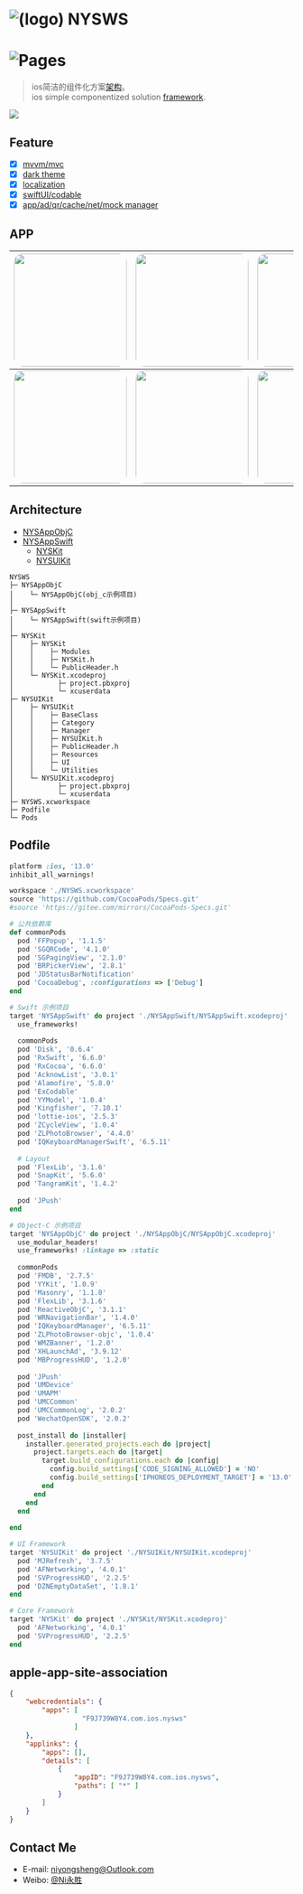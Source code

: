 ![(logo)](./logo.png)
NYSWS
===
![Pages](https://img.shields.io/badge/NYSWS-1.0.0-brightgreen.svg?style=flat-square)
===
> ios简洁的组件化方案[架构](#architecture)。<br>
> ios simple componentized solution [framework](#architecture).
<img src="./images/nysws.drawio.png">

## Feature
- [x] [mvvm/mvc](https://en.wikipedia.org/wiki/Model–view–viewmodel)
- [x] [dark theme](https://developer.apple.com/design/human-interface-guidelines/dark-mode)
- [x] [localization](https://developer.apple.com/localization/)
- [x] [swiftUI/codable](https://developer.apple.com/tutorials/sample-apps/)
- [x] [app/ad/qr/cache/net/mock manager](https://github.com/niyongsheng/NYSWS/blob/main/NYSWS/NYSAppSwift/NYSAppSwift/README.md)

## APP
<img src="./images/swift_one_light.PNG" width="200" style="border-radius: 15px;"> | <img src="./images/swift_two_light.PNG" width="200" style="border-radius: 15px;"> | <img src="./images/swift_three_light.PNG" width="200" style="border-radius: 15px;"> | <img src="./images/swift_four_light.PNG" width="200" style="border-radius: 15px;"> | <img src="./images/swift_login_light.PNG" width="200" style="border-radius: 15px;"> 
--- | --- | --- | --- | ---
<img src="./images/swift_one_dark.PNG" width="200" style="border-radius: 15px;"> | <img src="./images/swift_two_dark.PNG" width="200" style="border-radius: 15px;"> | <img src="./images/swift_three_dark.PNG" width="200" style="border-radius: 15px;"> | <img src="./images/swift_four_dark.PNG" width="200" style="border-radius: 15px;"> | <img src="./images/swift_login_dark.PNG" width="200" style="border-radius: 15px;"> 

## Architecture
- [NYSAppObjC](https://github.com/niyongsheng/NYSWS/tree/main/NYSWS/NYSAppObjC/NYSAppObjC)
- [NYSAppSwift](https://github.com/niyongsheng/NYSWS/tree/main/NYSWS/NYSAppSwift/NYSAppSwift)
  - [NYSKit](https://niyongsheng.github.io/Document/NYSWS/NYSKit/index.html)
  - [NYSUIKit](https://niyongsheng.github.io/Document/NYSWS/NYSUIKit/index.html)
```text
NYSWS
├─ NYSAppObjC
│    └─ NYSAppObjC(obj_c示例项目)
│    
├─ NYSAppSwift
│    └─ NYSAppSwift(swift示例项目)
│    
├─ NYSKit
│    ├─ NYSKit
│    │    ├─ Modules
│    │    ├─ NYSKit.h
│    │    └─ PublicHeader.h
│    └─ NYSKit.xcodeproj
│           ├─ project.pbxproj
│           └─ xcuserdata
├─ NYSUIKit
│    ├─ NYSUIKit
│    │    ├─ BaseClass
│    │    ├─ Category
│    │    ├─ Manager
│    │    ├─ NYSUIKit.h
│    │    ├─ PublicHeader.h
│    │    ├─ Resources
│    │    ├─ UI
│    │    └─ Utilities
│    └─ NYSUIKit.xcodeproj
│           ├─ project.pbxproj
│           └─ xcuserdata
├─ NYSWS.xcworkspace
├─ Podfile
└─ Pods
```

## Podfile
```ruby
platform :ios, '13.0'
inhibit_all_warnings!

workspace './NYSWS.xcworkspace'
source 'https://github.com/CocoaPods/Specs.git'
#source 'https://gitee.com/mirrors/CocoaPods-Specs.git'

# 公共依赖库
def commonPods
  pod 'FFPopup', '1.1.5'
  pod 'SGQRCode', '4.1.0'
  pod 'SGPagingView', '2.1.0'
  pod 'BRPickerView', '2.8.1'
  pod 'JDStatusBarNotification'
  pod 'CocoaDebug', :configurations => ['Debug']
end

# Swift 示例项目
target 'NYSAppSwift' do project './NYSAppSwift/NYSAppSwift.xcodeproj'
  use_frameworks!
  
  commonPods
  pod 'Disk', '0.6.4'
  pod 'RxSwift', '6.6.0'
  pod 'RxCocoa', '6.6.0'
  pod 'AcknowList', '3.0.1'
  pod 'Alamofire', '5.8.0'
  pod 'ExCodable'
  pod 'YYModel', '1.0.4'
  pod 'Kingfisher', '7.10.1'
  pod 'lottie-ios', '2.5.3'
  pod 'ZCycleView', '1.0.4'
  pod 'ZLPhotoBrowser', '4.4.0'
  pod 'IQKeyboardManagerSwift', '6.5.11'
  
  # Layout
  pod 'FlexLib', '3.1.6'
  pod 'SnapKit', '5.6.0'
  pod 'TangramKit', '1.4.2'
  
  pod 'JPush'
end

# Object-C 示例项目
target 'NYSAppObjC' do project './NYSAppObjC/NYSAppObjC.xcodeproj'
  use_modular_headers!
  use_frameworks! :linkage => :static
  
  commonPods
  pod 'FMDB', '2.7.5'
  pod 'YYKit', '1.0.9'
  pod 'Masonry', '1.1.0'
  pod 'FlexLib', '3.1.6'
  pod 'ReactiveObjC', '3.1.1'
  pod 'WRNavigationBar', '1.4.0'
  pod 'IQKeyboardManager', '6.5.11'
  pod 'ZLPhotoBrowser-objc', '1.0.4'
  pod 'WMZBanner', '1.2.0'
  pod 'XHLaunchAd', '3.9.12'
  pod 'MBProgressHUD', '1.2.0'
  
  pod 'JPush'
  pod 'UMDevice'
  pod 'UMAPM'
  pod 'UMCCommon'
  pod 'UMCCommonLog', '2.0.2'
  pod 'WechatOpenSDK', '2.0.2'
  
  post_install do |installer|
    installer.generated_projects.each do |project|
      project.targets.each do |target|
        target.build_configurations.each do |config|
          config.build_settings['CODE_SIGNING_ALLOWED'] = 'NO'
          config.build_settings['IPHONEOS_DEPLOYMENT_TARGET'] = '13.0'
        end
      end
    end
  end
  
end

# UI Framework
target 'NYSUIKit' do project './NYSUIKit/NYSUIKit.xcodeproj'
  pod 'MJRefresh', '3.7.5'
  pod 'AFNetworking', '4.0.1'
  pod 'SVProgressHUD', '2.2.5'
  pod 'DZNEmptyDataSet', '1.8.1'
end

# Core Framework
target 'NYSKit' do project './NYSKit/NYSKit.xcodeproj'
  pod 'AFNetworking', '4.0.1'
  pod 'SVProgressHUD', '2.2.5'
end
```

## apple-app-site-association
```json
{
    "webcredentials": {
        "apps": [
		          "F9J739W8Y4.com.ios.nysws"
                ]
    },
    "applinks": {
        "apps": [],
        "details": [
            {
                "appID": "F9J739W8Y4.com.ios.nysws",
                "paths": [ "*" ]
            }
        ]
    }
}
```

## Contact Me
* E-mail: niyongsheng@Outlook.com
* Weibo: [@Ni永胜](https://weibo.com/u/7317805089)
